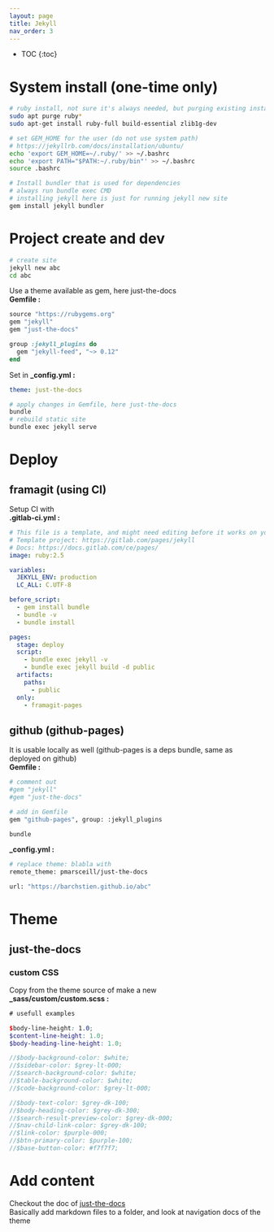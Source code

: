 ```yaml
---
layout: page
title: Jekyll
nav_order: 3
---
```


* TOC
{:toc}
# System install (one-time only)
```bash
# ruby install, not sure it's always needed, but purging existing install
sudo apt purge ruby*
sudo apt-get install ruby-full build-essential zlib1g-dev

# set GEM_HOME for the user (do not use system path)
# https://jekyllrb.com/docs/installation/ubuntu/
echo 'export GEM_HOME=~/.ruby/' >> ~/.bashrc
echo 'export PATH="$PATH:~/.ruby/bin"' >> ~/.bashrc
source .bashrc

# Install bundler that is used for dependencies
# always run bundle exec CMD
# installing jekyll here is just for running jekyll new site
gem install jekyll bundler
```

# Project create and dev
```bash
# create site
jekyll new abc
cd abc
```
Use a theme available as gem, here just-the-docs  
**Gemfile :**
```ruby
source "https://rubygems.org"
gem "jekyll"
gem "just-the-docs"

group :jekyll_plugins do
  gem "jekyll-feed", "~> 0.12"
end
```
Set in **_config.yml :**
```yaml
theme: just-the-docs
```

```bash
# apply changes in Gemfile, here just-the-docs
bundle
# rebuild static site
bundle exec jekyll serve
```

# Deploy
## framagit (using CI)
Setup CI with  
**.gitlab-ci.yml :**
```yaml
# This file is a template, and might need editing before it works on your project.
# Template project: https://gitlab.com/pages/jekyll
# Docs: https://docs.gitlab.com/ce/pages/
image: ruby:2.5

variables:
  JEKYLL_ENV: production
  LC_ALL: C.UTF-8

before_script:
  - gem install bundle
  - bundle -v
  - bundle install

pages:
  stage: deploy
  script:
    - bundle exec jekyll -v
    - bundle exec jekyll build -d public
  artifacts:
    paths:
      - public
  only:
    - framagit-pages
```

## github (github-pages)
It is usable locally as well (github-pages is a deps bundle, same as deployed on github)  
**Gemfile :**
```bash
# comment out
#gem "jekyll"
#gem "just-the-docs"

# add in Gemfile
gem "github-pages", group: :jekyll_plugins

bundle
```

**_config.yml :**
```bash
# replace theme: blabla with
remote_theme: pmarsceill/just-the-docs

url: "https://barchstien.github.io/abc"
```

# Theme
## just-the-docs
### custom CSS
Copy from the theme source of make a new  
**_sass/custom/custom.scss :**
```scss
# usefull examples

$body-line-height: 1.0;
$content-line-height: 1.0;
$body-heading-line-height: 1.0;

//$body-background-color: $white;
//$sidebar-color: $grey-lt-000;
//$search-background-color: $white;
//$table-background-color: $white;
//$code-background-color: $grey-lt-000;

//$body-text-color: $grey-dk-100;
//$body-heading-color: $grey-dk-300;
//$search-result-preview-color: $grey-dk-000;
//$nav-child-link-color: $grey-dk-100;
//$link-color: $purple-000;
//$btn-primary-color: $purple-100;
//$base-button-color: #f7f7f7;
```

# Add content
Checkout the doc of [just-the-docs](https://pmarsceill.github.io/just-the-docs/)  
Basically add markdown files to a folder, and look at navigation docs of the theme


